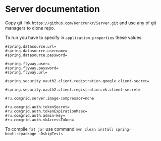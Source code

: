 # Server documentation

Copy git link ```https://github.com/Koncrunkr/Server.git``` and use any of git managers to clone repo.

To run you have to specify in `application.properties`
these values:
```properties
#spring.datasource.url=
#spring.datasource.username=
#spring.datasource.password=

#spring.flyway.user=
#spring.flyway.password=
#spring.flyway.url=

#spring.security.oauth2.client.registration.google.client-secret=

#spring.security.oauth2.client.registration.vk.client-secret=

#ru.comgrid.server.image-compressor=none

#ru.comgrid.auth.tokenSecret=
#ru.comgrid.auth.tokenExpirationMsec=
#ru.comgrid.auth.admin-key=
#ru.comgrid.auth.vkAccessToken=
```
To compile `fat jar` use command `mvn clean install spring-boot:repackage -DskipTests`
